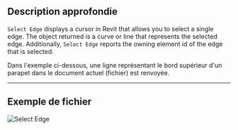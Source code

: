 ## Description approfondie

`Select Edge` displays a cursor in Revit that allows you to select a single edge. The object returned is a curve or line that represents the selected edge. Additionally, `Select Edge` reports the owning element id of the edge that is selected.

Dans l'exemple ci-dessous, une ligne représentant le bord supérieur d'un parapet dans le document actuel (fichier) est renvoyée.

___
## Exemple de fichier

![Select Edge](./Dynamo.Nodes.DSEdgeSelection_img.jpg)
